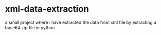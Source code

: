 # xml-data-extraction
a small project where i have extracted the data from xml file by extracting a base64 zip file in python
